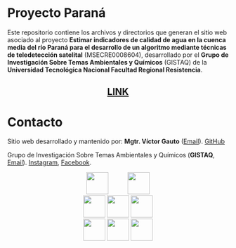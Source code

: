 # Proyecto Paraná

Este repositorio contiene los archivos y directorios que generan el sitio web asociado al proyecto <b>Estimar indicadores de calidad de agua en la cuenca media del río Paraná para el desarrollo de un algoritmo mediante técnicas de teledetección satelital</b> (MSECRE0008604), desarrollado por el <b>Grupo de Investigación Sobre Temas Ambientales y Químicos</b> (GISTAQ) de la <b>Universidad Tecnológica Nacional Facultad Regional Resistencia</b>.

<span align="center">

## [LINK](https://vhgauto.quarto.pub/gistaq-parana/)

</span>

# Contacto

Sitio web desarrollado y mantenido por: <b>Mgtr. Víctor Gauto</b> ([Email](mailto:victor.gauto@outlook.com)). [GitHub](https://github.com/vhgauto)

Grupo de Investigación Sobre Temas Ambientales y Químicos (<b>GISTAQ</b>, [Email](mailto:victor.gauto@outlook.com)). [Instagram](https://www.instagram.com/gistaq.utn/), [Facebook](https://www.facebook.com/GISTAQ).

<center>

<img src="https://raw.githubusercontent.com/vhgauto/gistaq_parana/refs/heads/main/extras/logo-gistaq.png" height="50">&nbsp;&nbsp;&nbsp;&nbsp;&nbsp;&nbsp;&nbsp;&nbsp;&nbsp;&nbsp;&nbsp;<img src="https://raw.githubusercontent.com/vhgauto/gistaq_parana/refs/heads/main/extras/logo-utn-frre.png" height="50">
<br>
<img src="https://raw.githubusercontent.com/vhgauto/gistaq_parana/refs/heads/main/extras/logo-gulich.png" height="50"> <img src="https://raw.githubusercontent.com/vhgauto/gistaq_parana/refs/heads/main/extras/logo-conae.png" height="50"> <img src="https://raw.githubusercontent.com/vhgauto/gistaq_parana/refs/heads/main/extras/logo-unc.jpg" height="50">
<br>
<img src="https://raw.githubusercontent.com/vhgauto/gistaq_parana/refs/heads/main/extras/logo-iidthh.png" height="50"> <img src="https://raw.githubusercontent.com/vhgauto/gistaq_parana/refs/heads/main/extras/logo-conicet.jpg" height="50"> <img src="https://raw.githubusercontent.com/vhgauto/gistaq_parana/refs/heads/main/extras/logo-unne.png" height="50">


</center>
